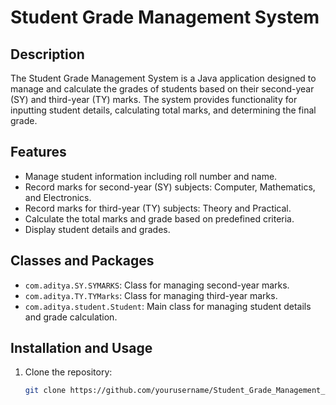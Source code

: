 # Student Grade Management System

## Description
The Student Grade Management System is a Java application designed to manage and calculate the grades of students based on their second-year (SY) and third-year (TY) marks. The system provides functionality for inputting student details, calculating total marks, and determining the final grade.

## Features
- Manage student information including roll number and name.
- Record marks for second-year (SY) subjects: Computer, Mathematics, and Electronics.
- Record marks for third-year (TY) subjects: Theory and Practical.
- Calculate the total marks and grade based on predefined criteria.
- Display student details and grades.

## Classes and Packages
- `com.aditya.SY.SYMARKS`: Class for managing second-year marks.
- `com.aditya.TY.TYMarks`: Class for managing third-year marks.
- `com.aditya.student.Student`: Main class for managing student details and grade calculation.

## Installation and Usage
1. Clone the repository:
   ```bash
   git clone https://github.com/yourusername/Student_Grade_Management_System.git
